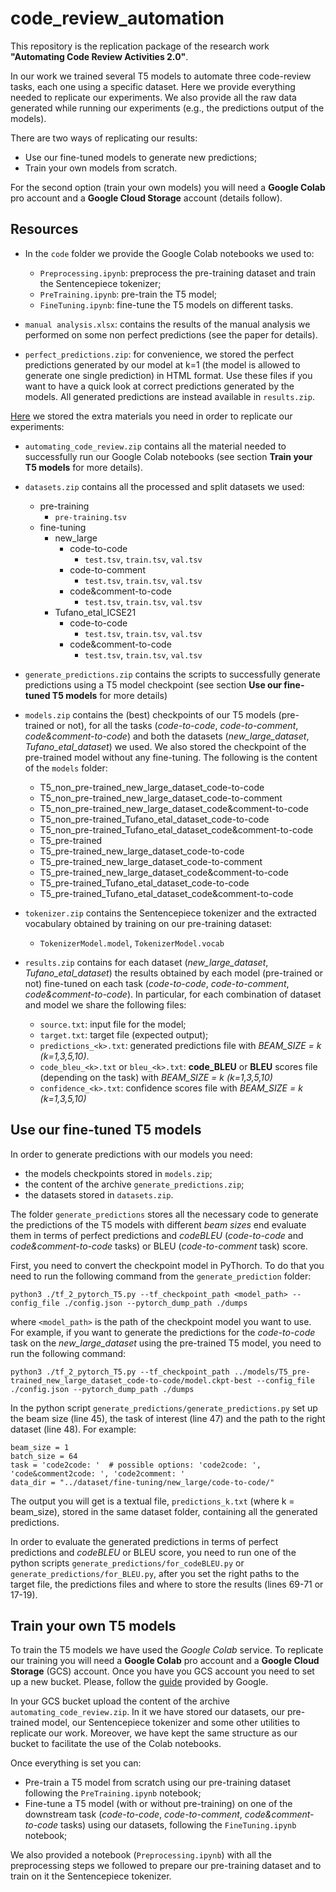 # code_review_automation

This repository is the replication package of the research work **"Automating Code Review Activities 2.0"**.

In our work we trained several T5 models to automate three code-review tasks, each one using a specific dataset. Here we provide everything needed to replicate our experiments. We also provide all the raw data generated while running our experiments (e.g., the predictions output of the models).

There are two ways of replicating our results:
* Use our fine-tuned models to generate new predictions;
* Train your own models from scratch.

For the second option (train your own models) you will need a **Google Colab** pro account and a **Google Cloud Storage** account (details follow).

## Resources

* In the `code` folder we provide the Google Colab notebooks we used to:
  * `Preprocessing.ipynb`: preprocess the pre-training dataset and train the Sentencepiece tokenizer;
  * `PreTraining.ipynb`: pre-train the T5 model;
  * `FineTuning.ipynb`: fine-tune the T5 models on different tasks.

* `manual analysis.xlsx`: contains the results of the manual analysis we performed on some non perfect predictions (see the paper for details).

* `perfect_predictions.zip`: for convenience, we stored the perfect predictions generated by our model at k=1 (the model is allowed to generate one single prediction) in HTML format. Use these files if you want to have a quick look at correct predictions generated by the models. All generated predictions are instead available in `results.zip`.

[Here](https://zenodo.org/record/5387856#.YTDrPZ4zZyo) we stored the extra materials you need in order to replicate our experiments:

* `automating_code_review.zip` contains all the material needed to successfully run our Google Colab notebooks (see section **Train your T5 models** for more details).

* `datasets.zip` contains all the processed and split datasets we used:
  * pre-training
    * `pre-training.tsv`
  * fine-tuning
    * new_large
      * code-to-code
        * `test.tsv`, `train.tsv`, `val.tsv`
      * code-to-comment
        * `test.tsv`, `train.tsv`, `val.tsv`
      * code&comment-to-code
        * `test.tsv`, `train.tsv`, `val.tsv`
    * Tufano_etal_ICSE21
      * code-to-code
        * `test.tsv`, `train.tsv`, `val.tsv`
      * code&comment-to-code
        * `test.tsv`, `train.tsv`, `val.tsv`

* `generate_predictions.zip` contains the scripts to successfully generate predictions using a T5 model checkpoint (see section **Use our fine-tuned T5 models** for more details)

* `models.zip` contains the (best) checkpoints of our T5 models (pre-trained or not), for all the tasks (_code-to-code_, _code-to-comment_, _code&comment-to-code_) and both the datasets (_new_large_dataset_, _Tufano_etal_dataset_) we used. We also stored the checkpoint of the pre-trained model without any fine-tuning. The following is the content of the `models` folder:
  * T5_non_pre-trained_new_large_dataset_code-to-code
  * T5_non_pre-trained_new_large_dataset_code-to-comment
  * T5_non_pre-trained_new_large_dataset_code&comment-to-code
  * T5_non_pre-trained_Tufano_etal_dataset_code-to-code
  * T5_non_pre-trained_Tufano_etal_dataset_code&comment-to-code
  * T5_pre-trained
  * T5_pre-trained_new_large_dataset_code-to-code
  * T5_pre-trained_new_large_dataset_code-to-comment
  * T5_pre-trained_new_large_dataset_code&comment-to-code
  * T5_pre-trained_Tufano_etal_dataset_code-to-code
  * T5_pre-trained_Tufano_etal_dataset_code&comment-to-code

* `tokenizer.zip` contains the Sentencepiece tokenizer and the extracted vocabulary obtained by training on our pre-training dataset:
  * `TokenizerModel.model`, `TokenizerModel.vocab`

* `results.zip` contains for each dataset (_new_large_dataset_, _Tufano_etal_dataset_) the results obtained by each model (pre-trained or not) fine-tuned on each task (_code-to-code_, _code-to-comment_, _code&comment-to-code_). In particular, for each combination of dataset and model we share the following files:
  * `source.txt`: input file for the model;
  * `target.txt`: target file (expected output);
  * `predictions_<k>.txt`: generated predictions file with *BEAM_SIZE = k (k=1,3,5,10)*.
  * `code_bleu_<k>.txt` or `bleu_<k>.txt`: **code_BLEU** or **BLEU** scores file (depending on the task) with *BEAM_SIZE = k (k=1,3,5,10)*
  * `confidence_<k>.txt`: confidence scores file with *BEAM_SIZE = k (k=1,3,5,10)*


## Use our fine-tuned T5 models

In order to generate predictions with our models you need:
* the models checkpoints stored in `models.zip`;
* the content of the archive `generate_predictions.zip`;
* the datasets stored in `datasets.zip`.

The folder `generate_predictions` stores all the necessary code to generate the predictions of the T5 models with different *beam sizes* end evaluate them in terms of perfect predictions and *codeBLEU* (_code-to-code_ and _code&comment-to-code_ tasks) or BLEU (_code-to-comment_ task) score.

First, you need to convert the checkpoint model in PyThorch. To do that you need to run the following command from the `generate_prediction` folder:

```
python3 ./tf_2_pytorch_T5.py --tf_checkpoint_path <model_path> --config_file ./config.json --pytorch_dump_path ./dumps
```

where `<model_path>` is the path of the checkpoint model you want to use. For example, if you want to generate the predictions for the _code-to-code_ task on the _new_large_dataset_ using the pre-trained T5 model, you need to run the following command:

```
python3 ./tf_2_pytorch_T5.py --tf_checkpoint_path ../models/T5_pre-trained_new_large_dataset_code-to-code/model.ckpt-best --config_file ./config.json --pytorch_dump_path ./dumps
```

In the python script `generate_predictions/generate_predictions.py` set up the beam size (line 45), the task of interest (line 47) and the path to the right dataset (line 48). For example:

```
beam_size = 1
batch_size = 64
task = 'code2code: '  # possible options: 'code2code: ', 'code&comment2code: ', 'code2comment: '
data_dir = "../dataset/fine-tuning/new_large/code-to-code/"
```

The output you will get is a textual file, `predictions_k.txt` (where k = beam_size), stored in the same dataset folder, containing all the generated predictions.

In order to evaluate the generated predictions in terms of perfect predictions and *codeBLEU* or BLEU score, you need to run one of the python scripts `generate_predictions/for_codeBLEU.py` or `generate_predictions/for_BLEU.py`, after you set the right paths to the target file, the predictions files and where to store the results (lines 69-71 or 17-19).


## Train your own T5 models

To train the T5 models we have used the *Google Colab* service. To replicate our training you will need a **Google Colab** pro account and a **Google Cloud Storage** (GCS) account. Once you have you GCS account you need to set up a new bucket. Please, follow the [guide](https://cloud.google.com/storage/docs/quickstart-console) provided by Google.

In your GCS bucket upload the content of the archive `automating_code_review.zip`. In it we have stored our datasets, our pre-trained model, our Sentencepiece tokenizer and some other utilities to replicate our work. Moreover, we have kept the same structure as our bucket to facilitate the use of the Colab notebooks.

Once everything is set you can:
 * Pre-train a T5 model from scratch using our pre-training dataset following the `PreTraining.ipynb` notebook;
 * Fine-tune a T5 model (with or without pre-training) on one of the downstream task (_code-to-code_, _code-to-comment_, _code&comment-to-code_ tasks) using our datasets, following the `FineTuning.ipynb` notebook;

We also provided a notebook (`Preprocessing.ipynb`) with all the preprocessing steps we followed to prepare our pre-training dataset and to train on it the Sentencepiece tokenizer.
